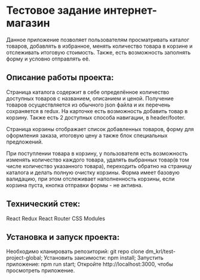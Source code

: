 # Тестовое задание интернет-магазин
Данное приложение позволяет пользователям просматривать каталог товаров, добавлять в избранное, менять количество товара в корзине и отслеживать итоговую стоимость. Также, есть возможность заполнять форму и условно отправлять её.

## Описание работы проекта:
Страница каталога содержит в себе определённое количество доступных товаров с названием, описанием и ценой. Получение товаров осуществляется из обычного json файла и их перечень сохраняется в redux. На карточке есть возможность добавить товар в корзину. Также есть 2 доступных способа навигации, в header/footer. 

Страница корзины отображает список добавленных товаров, форму для оформления заказа, итоговую цену а также блок специальных предложений.

При поступлении товара в корзину, у пользователя есть возможность изменять количество каждого товара, удалять выбранных товар(в том числе количество указанного товара), переходить обратно на страницу каталога и делать полную очистку корзины.
Форма имеет базовую валидацию, при этом отслеживает наполненность корзины, если корзина пуста, кнопка отправки формы - не активна.

## Технический стек:
React
Redux
React Router
CSS Modules

## Установка и запуск проекта:
Необходимо кланировать репозиторий: git repo clone dm_krl/test-project-global;
Установить заисимости: npm install;
Запустить приложение: npm run start;
Откройте http://localhost:3000, чтобы просмотреть приложение.


